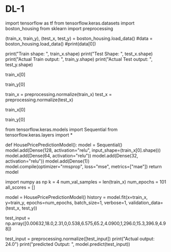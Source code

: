 # DL-1
import tensorflow as tf
from tensorflow.keras.datasets import boston_housing
from sklearn import preprocessing


(train_x, train_y), (test_x, test_y) = boston_housing.load_data()
#data = boston_housing.load_data()
#print(data[0])


print("Train shape: ", train_x.shape)
print("Test Shape: ", test_x.shape)
print("Actual Train output: ", train_y.shape)
print("Actual Test output: ", test_y.shape)


train_x[0]


train_y[0]


train_x = preprocessing.normalize(train_x)
test_x = preprocessing.normalize(test_x)

train_x[0]


train_y[0]



from tensorflow.keras.models import Sequential
from tensorflow.keras.layers import *

def HousePricePredictionModel():
    model = Sequential()
    model.add(Dense(128, activation="relu", input_shape=(train_x[0].shape)))
    model.add(Dense(64, activation="relu"))
    model.add(Dense(32, activation="relu"))
    model.add(Dense(1))
    model.compile(optimizer="rmsprop", loss="mse", metrics=["mae"])
    return model



import numpy as np
k = 4
num_val_samples = len(train_x)
num_epochs = 101
all_scores = []



model = HousePricePredictionModel()
history = model.fit(x=train_x, y=train_y, epochs=num_epochs, batch_size=1, verbose=1, validation_data=(test_x, test_y))



test_input = np.array([0.00632,18.0,2.31,0,0.538,6.575,65.2,4.0900,1,296.0,15.3,396.9,4.98])

test_input = preprocessing.normalize([test_input])
print("Actual output: 24.0")
print("predicted Output: ", model.predict(test_input))
